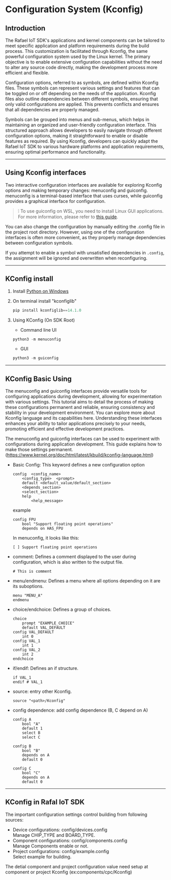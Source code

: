 # Configuration System (Kconfig)

## Introduction

The Rafael IoT SDK's applications and kernel components can be tailored to meet specific application and platform requirements during the build process. This customization is facilitated through Kconfig, the same powerful configuration system used by the Linux kernel. The primary objective is to enable extensive configuration capabilities without the need to alter any source code directly, making the development process more efficient and flexible.

Configuration options, referred to as symbols, are defined within Kconfig files. These symbols can represent various settings and features that can be toggled on or off depending on the needs of the application. Kconfig files also outline dependencies between different symbols, ensuring that only valid configurations are applied. This prevents conflicts and ensures that all dependencies are properly managed.

Symbols can be grouped into menus and sub-menus, which helps in maintaining an organized and user-friendly configuration interface. This structured approach allows developers to easily navigate through different configuration options, making it straightforward to enable or disable features as required. By using Kconfig, developers can quickly adapt the Rafael IoT SDK to various hardware platforms and application requirements, ensuring optimal performance and functionality.

---

## Using Kconfig interfaces

Two interactive configuration interfaces are available for exploring Kconfig options and making temporary changes: menuconfig and guiconfig. menuconfig is a terminal-based interface that uses curses, while guiconfig provides a graphical interface for configuration.

> :grey_exclamation: To use guiconfig on WSL, you need to install Linux GUI applications. For more information, please refer to [this guide](https://learn.microsoft.com/zh-tw/windows/wsl/tutorials/gui-apps).

You can also change the configuration by manually editing the .config file in the project root directory. However, using one of the configuration interfaces is often more convenient, as they properly manage dependencies between configuration symbols.

If you attempt to enable a symbol with unsatisfied dependencies in ```.config```, the assignment will be ignored and overwritten when reconfiguring.

---

## KConfig install

1. Install [Python on Windows](https://www.python.org/downloads/windows/)
2. On terminal install "kconfiglib"

    ```powershell
    pip install kconfiglib==14.1.0
    ```

3. Using KConfig (On SDK Root)

    - Command line UI

    ```powershell
    python3 -m menuconfig
    ```

    - GUI

    ```powershell
    python3 -m guiconfig
    ```

---

## KConfig Basic Using

The menuconfig and guiconfig interfaces provide versatile tools for configuring applications during development, allowing for experimentation with various settings. This tutorial aims to detail the process of making these configurations permanent and reliable, ensuring consistency and stability in your development environment. You can explore more about Kconfig language and its capabilities here. Understanding these interfaces enhances your ability to tailor applications precisely to your needs, promoting efficient and effective development practices.

The menuconfig and guiconfig interfaces can be used to experiment with configurations during application development. This guide explains how to make those settings permanent. (<https://www.kernel.org/doc/html/latest/kbuild/kconfig-language.html>)

- Basic Config: This keyword defines a new configuration option

    ``` kconfig
    config  <config_name>
        <config_type>  <prompt>
        default <default_value/default_section>
        <depends_section>
        <select_section>
        help
            <help_message>
    ```

    example

    ``` kconfig
    config FPU
        bool "Support floating point operations"
        depends on HAS_FPU
    ```

    In menuconfig, it looks like this:

    ``` kconfig
    [ ] Support floating point operations
    ```

- comment: Defines a comment displayed to the user during configuration, which is also written to the output file.

    ``` kconfig
    # This is comment
    ```

- menu/endmenu: Defines a menu where all options depending on it are its suboptions.

    ``` kconfig
    menu "MENU_A"
    endmenu
    ```

- choice/endchoice: Defines a group of choices.

    ``` kconfig
    choice
        prompt "EXAMPLE_CHOICE"
        default VAL_DEFAULT
    config VAL_DEFAULT
        int 0
    config VAL_1
        int 1
    config VAL_2
        int 2
    endchoice
    ```

- if/endif: Defines an if structure.

    ``` kconfig
    if VAL_1
    endif # VAL_1
    ```

- source: entry other Kconfig.

    ``` kconfig
    source "<path>/Kconfig"
    ```

- config dependence: add config dependence (B, C depend on A)

    ```
    config A
        bool "A"
        default 1
        select B
        select C

    config B
        bool "B"
        depends on A
        default 0

    config C
        bool "C"
        depends on A
        default 0
    ```

---

## KConfig in Rafal IoT SDK

The important configuration settings control building from following sources:

- Device configurations: config/devices.config</br>Manage CHIP_TYPE and BOARD_TYPE.
- Component configurations: config/components.config</br>Manage Components enable or not.
- Project configurations: config/example.config</br>Select example for building.

The detial component and project configuration value need setup at component or project Kconfig (ex:components/cpc/Kconfig)
